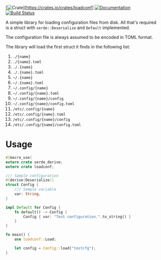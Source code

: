 [![Crate](https://img.shields.io/crates/v/loadconf.svg)][https://crates.io/crates/loadconf]
[![Documentation](https://docs.rs/loadconf/badge.svg)](https://docs.rs/loadconf/)
[![Build Status](https://travis-ci.org/xurtis/loadconf.svg?branch=master)](https://travis-ci.org/xurtis/loadconf)

A simple library for loading configuration files from disk. All that's
required is a struct with `serde::Deserialize` and `Default` implemented.

The configuration file is always assumed to be encoded in TOML format.

The library will load the first struct it finds in the following list:

1. `./{name}`
1. `./{name}.toml`
1. `./.{name}`
1. `./.{name}.toml`
1. `~/.{name}`
1. `~/.{name}.toml`
1. `~/.config/{name}`
1. `~/.config/{name}.toml`
1. `~/.config/{name}/config`
1. `~/.config/{name}/config.toml`
1. `/etc/.config/{name}`
1. `/etc/.config/{name}.toml`
1. `/etc/.config/{name}/config`
1. `/etc/.config/{name}/config.toml`

# Usage

```rust
#[macro_use]
extern crate serde_derive;
extern crate loadconf;

/// Sample configuration
#[derive(Deserialize)]
struct Config {
    /// Sample variable
    var: String,
}

impl Default for Config {
    fn default() -> Config {
        Config { var: "Test configuration.".to_string() }
    }
}

fn main() {
    use loadconf::Load;

    let config = Config::load("testcfg");
}
```
